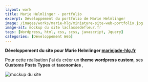 ```yaml
---
layout: work
title: Marie Helmlinger - portfolio
excerpt: Développement du portfolio de Marie Helmlinger
image: /images/works/marie-hlg/miniature-site-web-portfolio.jpg
image-alt: mockup du site laclassedefleur.fr
tags: [Wordpress, html, css, scss, javascript, Jquery] 
categories: [Développement Web]
---
```


<p>
    <strong>Développement du site pour Marie Helmlinger <a target="_blank" rel="nofollow" href="https://mariejade-hlg.fr">mariejade-hlg.fr</a></strong>
</p>

<p>
    Pour cette réalisation j'ai du créer un <strong>theme wordpress custom</strong>, ses <strong>Customs Posts Types</strong> et <strong>taxonomies</strong> , 
</p>

<p>
    <img alt="mockup du site" src="/images/works/marie-hlg/miniature-site-web-portfolio.jpg" />
</p>